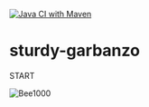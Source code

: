 [![Java CI with Maven](https://github.com/masmangan/sturdy-garbanzo/actions/workflows/maven.yml/badge.svg)](https://github.com/masmangan/sturdy-garbanzo/actions/workflows/maven.yml)

# sturdy-garbanzo
START

![Bee1000](http://www.plantuml.com/plantuml/proxy?cache=no&src=https://raw.githubusercontent.com/masmangan/sturdy-garbanzo/refs/heads/main/doc/bee1001.puml  )
